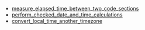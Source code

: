 - [measure_elapsed_time_between_two_code_sections](measure_elapsed_time_between_two_code_sections/README.md)
- [perform_checked_date_and_time_calculations](perform_checked_date_and_time_calculations/README.md)
- [convert_local_time_another_timezone](convert_local_time_another_timezone/README.md)
